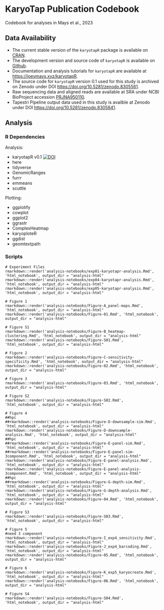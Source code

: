 # KaryoTap Publication Codebook

Codebook for analyses in Mays et al., 2023

## Data Availability

- The current stable version of the `karyotapR` package is available on [CRAN](https://CRAN.R-project.org/package=karyotapR). 
- The development version and source code of `karyotapR` is available on [Github](https://github.com/joeymays/karyotapR). 
- Documentation and analysis tutorials for `karyotapR` are available at <https://joeymays.xyz/karyotapR>. 
- The source code for `karyotapR` version 0.1 used for this study is archived on Zenodo under DOI <https://doi.org/10.5281/zenodo.8305561>.
- Raw sequencing data and aligned reads are available at SRA under NCBI BioProject accession [PRJNA950110](https://www.ncbi.nlm.nih.gov/bioproject/950110).
- Tapestri Pipeline output data used in this study is availble at Zenodo under DOI <https://doi.org/10.5281/zenodo.8305841>.

## Analysis

### R Dependencies

Analysis:

- karyotapR v0.1 [![DOI](https://zenodo.org/badge/DOI/10.5281/zenodo.8305561.svg)](https://doi.org/10.5281/zenodo.8305561)
- here
- tidyverse
- GenomicRanges
- furrr
- emmeans
- scuttle

Plotting:

- ggplotify
- cowplot
- ggplot2
- ggrastr
- ComplexHeatmap
- karyoploteR
- ggdist   
- geomtextpath


### Scripts

```
# Experiment Files
rmarkdown::render('analysis-notebooks/exp01-karyotapr-analysis.Rmd', 'html_notebook', output_dir = "analysis-html"
rmarkdown::render('analysis-notebooks/exp04-karyotapr-analysis.Rmd', 'html_notebook', output_dir = "analysis-html"
rmarkdown::render('analysis-notebooks/exp05-karyotapr-analysis.Rmd', 'html_notebook', output_dir = "analysis-html"

# Figure 1
rmarkdown::render('analysis-notebooks/Figure-A_panel-maps.Rmd', 'html_notebook', output_dir = "analysis-html"
rmarkdown::render('analysis-notebooks/Figure-01.Rmd', 'html_notebook', output_dir = "analysis-html"

# Figure S1
rmarkdown::render('analysis-notebooks/Figure-B_heatmap-clustering.Rmd', 'html_notebook', output_dir = "analysis-html"
rmarkdown::render('analysis-notebooks/Figure-S01.Rmd', 'html_notebook', output_dir = "analysis-html"

# Figure 2
rmarkdown::render('analysis-notebooks/Figure-C-sensitivity-specificity.Rmd', 'html_notebook', output_dir = "analysis-html"
rmarkdown::render('analysis-notebooks/Figure-02.Rmd', 'html_notebook', output_dir = "analysis-html"

# Figure 3
rmarkdown::render('analysis-notebooks/Figure-03.Rmd', 'html_notebook', output_dir = "analysis-html"

# Figure S2
rmarkdown::render('analysis-notebooks/Figure-S02.Rmd', 'html_notebook', output_dir = "analysis-html"

# Figure 4
##hpc
##rmarkdown::render('analysis-notebooks/Figure-D-downsample-sim.Rmd', 'html_notebook', output_dir = "analysis-html"
rmarkdown::render('analysis-notebooks/Figure-D-downsample-analysis.Rmd', 'html_notebook', output_dir = "analysis-html"
##hpc
##rmarkdown::render('analysis-notebooks/Figure-E-panel-sim.Rmd', 'html_notebook', output_dir = "analysis-html"
##rmarkdown::render('analysis-notebooks/Figure-E-panel-sim-3component.Rmd', 'html_notebook', output_dir = "analysis-html"
rmarkdown::render('analysis-notebooks/Figure-E-panel-analysis.Rmd', 'html_notebook', output_dir = "analysis-html"
rmarkdown::render('analysis-notebooks/Figure-E-panel-analysis-3component.Rmd', 'html_notebook', output_dir = "analysis-html"
##hpc
##rmarkdown::render('analysis-notebooks/Figure-G-depth-sim.Rmd', 'html_notebook', output_dir = "analysis-html"
rmarkdown::render('analysis-notebooks/Figure-G-depth-analysis.Rmd', 'html_notebook', output_dir = "analysis-html"
rmarkdown::render('analysis-notebooks/Figure-04.Rmd', 'html_notebook', output_dir = "analysis-html"

# Figure S3
rmarkdown::render('analysis-notebooks/Figure-S03.Rmd', 'html_notebook', output_dir = "analysis-html"

# Figure 5 
#need 3 component
rmarkdown::render('analysis-notebooks/Figure-I_exp4_sensitivity.Rmd', 'html_notebook', output_dir = "analysis-html"
rmarkdown::render('analysis-notebooks/Figure-J_exp4_barcoding.Rmd', 'html_notebook', output_dir = "analysis-html"
rmarkdown::render('analysis-notebooks/Figure-05.Rmd', 'html_notebook', output_dir = "analysis-html"

# Figure 6
rmarkdown::render('analysis-notebooks/Figure-K_exp5_karyocreate.Rmd', 'html_notebook', output_dir = "analysis-html"
rmarkdown::render('analysis-notebooks/Figure-06.Rmd', 'html_notebook', output_dir = "analysis-html"

# Figure S4
rmarkdown::render('analysis-notebooks/Figure-S04.Rmd', 'html_notebook', output_dir = "analysis-html"
```

